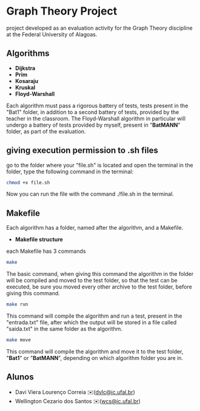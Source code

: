 # Graph Theory Project

project developed as an evaluation activity for the Graph Theory discipline at the Federal University of Alagoas.

## Algorithms

- __Dijkstra__
- __Prim__
- __Kosaraju__
- __Kruskal__
- __Floyd-Warshall__

Each algorithm must pass a rigorous battery of tests, tests present in the "Bat1" folder, in addition to a second battery of tests, provided by the teacher in the classroom. The Floyd-Warshall algorithm in particular will undergo a battery of tests provided by myself, present in "__BatMANN__" folder, as part of the evaluation.

## giving execution permission to .sh files

go to the folder where your "file.sh" is located and open the terminal in the folder, type the following command in the terminal:

```bash
chmod +x file.sh
```

Now you can run the file with the command ./file.sh in the terminal.

## Makefile

Each algorithm has a folder, named after the algorithm, and a Makefile.

- __Makefile structure__

each Makefile has 3 commands

```bash
make
```

The basic command, when giving this command the algorithm in the folder will be compiled and moved to the test folder, so that the test can be executed, be sure you moved every other archive to the test folder, before giving this command.

```bash
make run
```

This command will compile the algorithm and run a test, present in the "entrada.txt" file, after which the output will be stored in a file called "saida.txt" in the same folder as the algorithm.

```bash
make move
```

This command will compile the algorithm and move it to the test folder, "__Bat1__" or "__BatMANN__", depending on which algorithm folder you are in.

## Alunos

- Davi Viera Lourenço Correia ✉️(<dvlc@ic.ufal.br>)
- Wellington Cezario dos Santos ✉️(<wcs@ic.ufal.br>)

